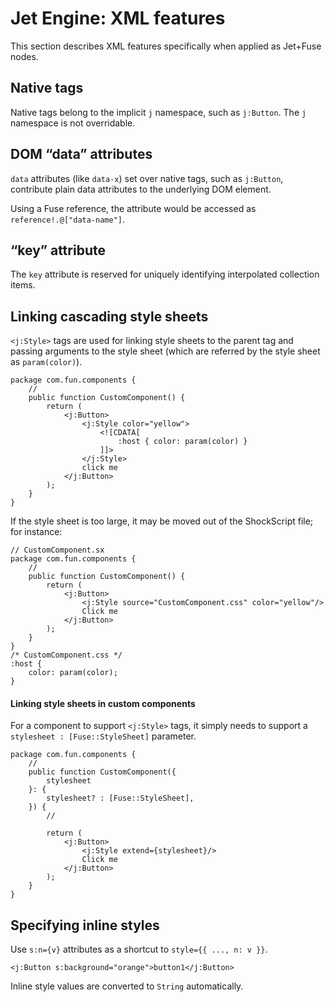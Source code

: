 # Jet Engine: XML features

This section describes XML features specifically when applied as Jet+Fuse nodes.

## Native tags

Native tags belong to the implicit `j` namespace, such as `j:Button`. The `j` namespace is not overridable.

## DOM “data” attributes

`data` attributes (like `data-x`) set over native tags, such as `j:Button`, contribute plain data attributes to the underlying DOM element.

Using a Fuse reference, the attribute would be accessed as `reference!.@["data-name"]`.

## “key” attribute

The `key` attribute is reserved for uniquely identifying interpolated collection items.

## Linking cascading style sheets

`<j:Style>` tags are used for linking style sheets to the parent tag and passing arguments to the style sheet (which are referred by the style sheet as `param(color)`).

```
package com.fun.components {
    //
    public function CustomComponent() {
        return (
            <j:Button>
                <j:Style color="yellow">
                    <![CDATA[
                        :host { color: param(color) }
                    ]]>
                </j:Style>
                click me
            </j:Button>
        );
    }
}
```

If the style sheet is too large, it may be moved out of the ShockScript file; for instance:

```plain
// CustomComponent.sx
package com.fun.components {
    //
    public function CustomComponent() {
        return (
            <j:Button>
                <j:Style source="CustomComponent.css" color="yellow"/>
                Click me
            </j:Button>
        );
    }
}
/* CustomComponent.css */
:host {
    color: param(color);
}
```

#### Linking style sheets in custom components

For a component to support `<j:Style>` tags, it simply needs to support a `stylesheet : [Fuse::StyleSheet]` parameter.

```
package com.fun.components {
    //
    public function CustomComponent({
        stylesheet
    }: {
        stylesheet? : [Fuse::StyleSheet],
    }) {
        //

        return (
            <j:Button>
                <j:Style extend={stylesheet}/>
                Click me
            </j:Button>
        );
    }
}
```

## Specifying inline styles

Use `s:n={v}` attributes as a shortcut to `style={{ ..., n: v }}`.

```
<j:Button s:background="orange">button1</j:Button>
```

Inline style values are converted to `String` automatically.
